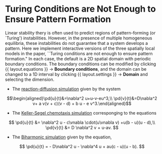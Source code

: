 # Turing Conditions are Not Enough to Ensure Pattern Formation

Linear stability thery is often used to predict regions of pattern-forming (or `Turing') instabilities. However, in the presence of multiple homogeneous equilibria, these instabilities do not guarantee that a system develops a pattern. Here we implement interactive versions of the three spatially local models in the paper, ``Turing conditions are not enough to ensure pattern formation." In each case, the default is a 2D spatial domain with periodic boundary conditions. The boundary conditions can be modified by clicking <span class='click_sequence'>{{ layout.equations }} → **Boundary conditions**</span>, and the domain can be changed to a 1D interval by clicking <span class='click_sequence'>{{ layout.settings }} → **Domain**</span> and selecting the dimension.

* The [reaction-diffusion simulation](/sim/?preset=TuringNotEnoughRD) given by the system

$$\begin{aligned}\pd{u}{t}&=\nabla^2 u+u-v-eu^3,\\ \pd{v}{t}&=D\nabla^2 v+ a v(v + c)(v - d) +  b u - e v^3.\end{aligned}$$

* The [Keller-Segel chemotaxis simulation](/sim/?preset=TuringNotEnoughKellerSegel) corresponging to the equations

$$
\pd{u}{t} &=  \nabla^2 u - c\vnabla \cdot(u\vnabla v) +u(b - u)(u - d),\\
\pd{v}{t} &= D \nabla^2 v + u-av.
$$

* The [Biharmonic simulation](/sim/?preset=TuringNotEnoughBiharmonic) given by the equation,

$$
\pd{u}{t} = - D\nabla^2 u -  \nabla^4 u + au(c - u)(u - b).
$$

